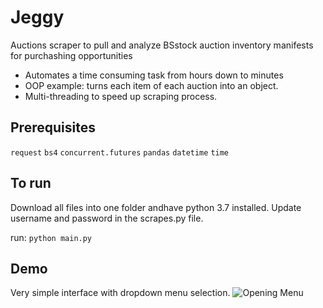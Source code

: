 # Jeggy
Auctions scraper to pull and analyze BSstock auction inventory manifests for purchashing opportunities

- Automates a time consuming task from hours down to minutes
- OOP example: turns each item of each auction into an object. 
- Multi-threading to speed up scraping process. 

## Prerequisites
`request`
`bs4`
`concurrent.futures`
`pandas`
`datetime`
`time`

## To run
Download all files into one folder andhave python 3.7 installed. Update username and password in the scrapes.py file. 

run:
`python main.py`

## Demo
Very simple interface with dropdown menu selection. 
![Opening Menu](https://user-images.githubusercontent.com/55643060/150057725-dc15fa99-da7a-4481-8a09-0cd3e919df7f.png)

